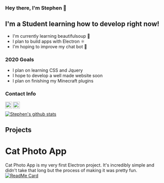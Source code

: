 ### Hey there, I'm Stephen 👋

## I'm a Student learning how to develop right now!
- I'm currently learning beautifulsoup 🍲
- I plan to build apps with Electron ⚛️
- I'm hoping to improve my chat bot 🤖

### 2020 Goals
- I plan on learning CSS and Jquery 
- I hope to develop a well made website soon
- I plan on finishing my Minecraft plugins

### Contact Info
[<img align="left" alt="stevez9101@gmail.com" width="22px" src="https://img.icons8.com/nolan/64/send-mass-email.png" />][email]
[<img align="left" alt="stevez9101@gmail.com" width="22px" src="https://img.icons8.com/nolan/64/instagram-new.png" />][instagram]

<br />

[![Stephen's github stats](https://github-readme-stats.vercel.app/api?username=stephenuwu&theme=tokyonight&show_icons=true)](https://github.com/stephenuwu/github-readme-stats)

## Projects
# Cat Photo App
Cat Photo App is my very first Electron project. It's incredibly simple and didn't take that long but the process of making it was pretty fun.
[![ReadMe Card](https://github-readme-stats.vercel.app/api/pin/?theme=tokyonight?username=stephenuwu&repo=cat-photo-app)](https://github.com/stephenuwu/cat-photo-app)

[email]: mailto:stevez9101@gmail.com
[instagram]: https://www.instagram.com/believein.stephen/

